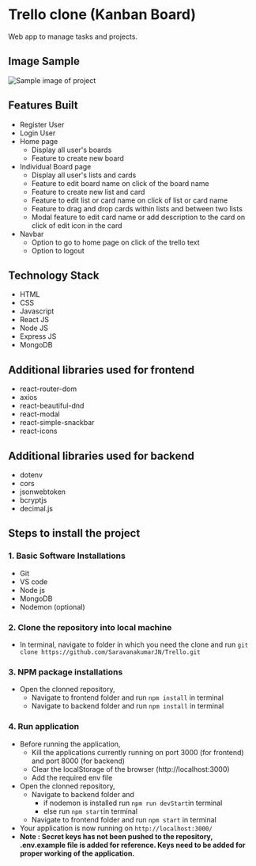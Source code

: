 # Trello clone (Kanban Board)
Web app to manage tasks and projects.

## Image Sample
![Sample image of project](https://i.imgur.com/q1Ur2kC.png)

## Features Built
- Register User
- Login User
- Home page
    - Display all user's boards
    - Feature to create new board
- Individual Board page
    - Display all user's lists and cards
    - Feature to edit board name on click of the board name
    - Feature to create new list and card
    - Feature to edit list or card name on click of list or card name
    - Feature to drag and drop cards within lists and between two lists
    - Modal feature to edit card name or add description to the card on click of edit icon in the card
- Navbar
    - Option to go to home page on click of the trello text
    - Option to logout

## Technology Stack
- HTML
- CSS
- Javascript
- React JS
- Node JS
- Express JS
- MongoDB

## Additional libraries used for frontend
- react-router-dom
- axios
- react-beautiful-dnd
- react-modal
- react-simple-snackbar
- react-icons

## Additional libraries used for backend
- dotenv
- cors
- jsonwebtoken
- bcryptjs
- decimal.js

## Steps to install the project
### 1. Basic Software Installations
- Git
- VS code
- Node js
- MongoDB
- Nodemon (optional)

### 2. Clone the repository into local machine
- In terminal, navigate to folder in which you need the clone and run `git clone https://github.com/SaravanakumarJN/Trello.git`

### 3. NPM package installations
- Open the clonned repository,
    - Navigate to frontend folder and run `npm install` in terminal
    - Navigate to backend folder and run `npm install` in terminal
 
### 4. Run application
- Before running the application, 
    - Kill the applications currently running on port 3000 (for frontend) and port 8000 (for backend)
    - Clear the localStorage of the browser (http://localhost:3000)
    - Add the required env file
- Open the clonned repository,
    - Navigate to backend folder and 
        - if nodemon is installed run `npm run devStart`in terminal
        - else run `npm start`in terminal
    - Navigate to frontend folder and run `npm start` in terminal
- Your application is now running on `http://localhost:3000/`
- **Note : Secret keys has not been pushed to the repository, .env.example file is added for reference. Keys need to be added for proper working of the application.**
